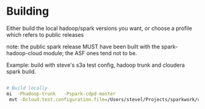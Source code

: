 <!---
  Licensed under the Apache License, Version 2.0 (the "License");
  you may not use this file except in compliance with the License.
  You may obtain a copy of the License at

   http://www.apache.org/licenses/LICENSE-2.0

  Unless required by applicable law or agreed to in writing, software
  distributed under the License is distributed on an "AS IS" BASIS,
  WITHOUT WARRANTIES OR CONDITIONS OF ANY KIND, either express or implied.
  See the License for the specific language governing permissions and
  limitations under the License. See accompanying LICENSE file.
-->

# Building

Either build the local hadoop/spark versions you want, or choose a profile which refers to public releases

note: the public spark release MUST have been built with the spark-hadoop-cloud module; the ASF ones
tend not to be.


Example: build with steve's s3a test config, hadoop trunk and cloudera spark build.

```bash

# Build locally
mi  -Phadoop-trunk   -Pspark-cdpd-master
 mvt -Dcloud.test.configuration.file=/Users/stevel/Projects/sparkwork/cloud-test-configs/s3a.xml  -Phadoop-trunk   -Pspark-cdpd-master
 ```
